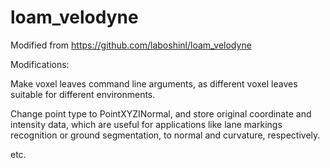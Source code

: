 # loam_velodyne
Modified from https://github.com/laboshinl/loam_velodyne

Modifications:

Make voxel leaves command line arguments, as different voxel leaves suitable for different environments.

Change point type to PointXYZINormal, and store original coordinate and intensity data, which are useful for applications like lane markings recognition or ground segmentation, to normal and curvature, respectively.

etc.
